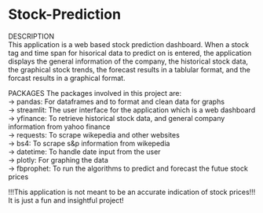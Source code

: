 # Stock-Prediction
DESCRIPTION <br />
This application is a web based stock prediction dashboard. When a stock tag and time span for hisorical data to predict on is entered, the application displays the general information of the company, the historical stock data, the graphical stock trends, the forecast results in a tablular format, and the forcast results in a graphical format. 

PACKAGES
The packages involved in this project are: <br />
-> pandas: For dataframes and to format and clean data for graphs <br />
-> streamlit: The user interface for the application which is a web dashboard <br />
-> yfinance: To retrieve historical stock data, and general company information from yahoo finance <br />
-> requests: To scrape wikepedia and other websites <br />
-> bs4: To scrape s&p information from wikepedia <br />
-> datetime: To handle date input from the user <br />
-> plotly: For graphing the data <br />
-> fbprophet: To run the algorithms to predict and forecast the futue stock prices <br />

!!!This application is not meant to be an accurate indication of stock prices!!! It is just a fun and insightful project!


